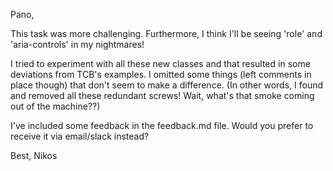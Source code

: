 Pano,

This task was more challenging. Furthermore, I think I'll be seeing 'role' and 'aria-controls' in my nightmares!

I tried to experiment with all these new classes and that resulted in some deviations from TCB's examples. I omitted some things (left comments in place though) that don't seem to make a difference.
(In other words, I found and removed all these redundant screws! Wait, what's that smoke coming out of the machine??)

I've included some feedback in the feedback.md file. Would you prefer to receive it via email/slack instead?

Best,
Nikos

